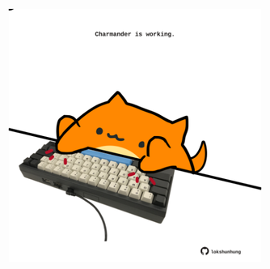 <!-- built at 05/09/2022, 01:30:24 UTC -->
<p align="center">
  <img width="500" height="500" src="./ReadmeImage.svg">
</p>
